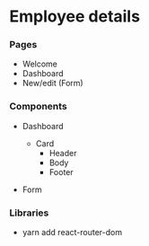 # Employee details

### Pages

- Welcome
- Dashboard
- New/edit (Form)

### Components

- Dashboard
    - Card
        - Header
        - Body
        - Footer

- Form

### Libraries

- yarn add react-router-dom
